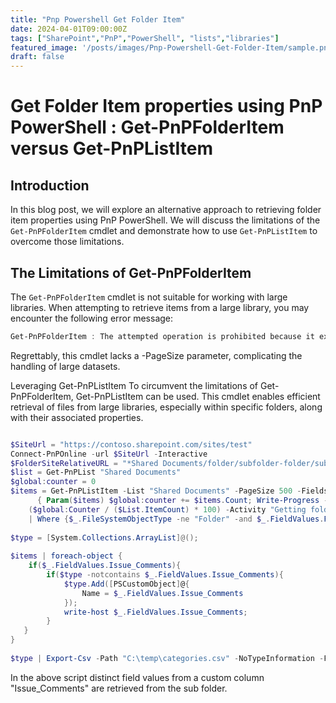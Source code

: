 ```yaml
---
title: "Pnp Powershell Get Folder Item"
date: 2024-04-01T09:00:00Z
tags: ["SharePoint","PnP","PowerShell", "lists","libraries"]
featured_image: '/posts/images/Pnp-Powershell-Get-Folder-Item/sample.png'
draft: false
---
```


# Get Folder Item properties using PnP PowerShell : Get-PnPFolderItem versus Get-PnPListItem

## Introduction

In this blog post, we will explore an alternative approach to retrieving folder item properties using PnP PowerShell. We will discuss the limitations of the `Get-PnPFolderItem` cmdlet and demonstrate how to use `Get-PnPListItem` to overcome those limitations.

## The Limitations of Get-PnPFolderItem

The `Get-PnPFolderItem` cmdlet is not suitable for working with large libraries. When attempting to retrieve items from a large library, you may encounter the following error message:
 
```PowerShell
Get-PnPFolderItem : The attempted operation is prohibited because it exceeds the list view threshold.
```

Regrettably, this cmdlet lacks a -PageSize parameter, complicating the handling of large datasets.

Leveraging Get-PnPListItem
To circumvent the limitations of Get-PnPFolderItem, Get-PnPListItem can be used. This cmdlet enables efficient retrieval of files from large libraries, especially within specific folders, along with their associated properties.


```PowerShell

$SiteUrl = "https://contoso.sharepoint.com/sites/test"
Connect-PnPOnline -url $SiteUrl -Interactive
$FolderSiteRelativeURL = "*Shared Documents/folder/subfolder-folder/subfolder-subfolder-folder*"
$list = Get-PnPList "Shared Documents"
$global:counter = 0
$items = Get-PnPListItem -List "Shared Documents" -PageSize 500 -Fields FileLeafRef,FileRef,PPF_Comments -ScriptBlock `
      { Param($items) $global:counter += $items.Count; Write-Progress -PercentComplete `
    ($global:Counter / ($List.ItemCount) * 100) -Activity "Getting folders from List:" -Status "Processing Items $global:Counter to $($List.ItemCount)";} `
    | Where {$_.FileSystemObjectType -ne "Folder" -and $_.FieldValues.FileRef -like $FolderSiteRelativeURL}
 
$type = [System.Collections.ArrayList]@();
 
$items | foreach-object {
    if($_.FieldValues.Issue_Comments){
        if($type -notcontains $_.FieldValues.Issue_Comments){
            $type.Add([PSCustomObject]@{
                Name = $_.FieldValues.Issue_Comments
            });
            write-host $_.FieldValues.Issue_Comments;
        }
   }
}
 
$type | Export-Csv -Path "C:\temp\categories.csv" -NoTypeInformation -Force -Delimiter "|"
```

In the above script distinct field values from a custom column "Issue_Comments" are retrieved from the sub folder.